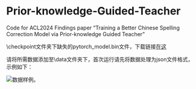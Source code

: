 # Prior-knowledge-Guided-Teacher
Code for ACL2024 Findings paper “Training a Better Chinese Spelling Correction Model via Prior-knowledge Guided Teacher”

\checkpoint文件夹下缺失的pytorch_model.bin文件，下载链接[在这](https://bqao0pyivl1.feishu.cn/file/L0Xkbn9FDorqjFxAiDKc759mn1d?from=from_copylink)

请将所需数据添加至\data文件夹下，首次运行请先将数据处理为json文件格式，示例如下：

![数据样例](img/)。
